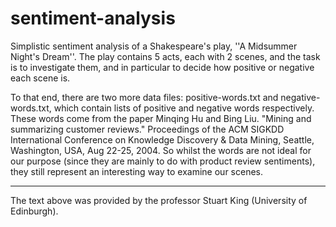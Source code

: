 # sentiment-analysis
  Simplistic sentiment analysis of a Shakespeare's play, ''A Midsummer Night's Dream''. The play contains 5 acts, each with 2 scenes, and the task is to investigate them, and in particular to decide how positive or negative each scene is.

  To that end, there are two more data files: positive-words.txt and negative-words.txt, which contain lists of positive and negative words respectively. These words come from the paper Minqing Hu and Bing Liu. "Mining and summarizing customer reviews." Proceedings of the ACM SIGKDD International Conference on Knowledge Discovery & Data Mining, Seattle, Washington, USA, Aug 22-25, 2004. So whilst the words are not ideal for our purpose (since they are mainly to do with product review sentiments), they still represent an interesting way to examine our scenes.

___
The text above was provided by the professor Stuart King (University of Edinburgh).
